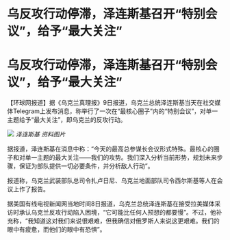 # 乌反攻行动停滞，泽连斯基召开“特别会议”，给予“最大关注”

# 乌反攻行动停滞，泽连斯基召开“特别会议”，给予“最大关注”

【环球网报道】据《乌克兰真理报》9日报道，乌克兰总统泽连斯基当天在社交媒体Telegram上发布消息，称举行了一次在“最核心圈子”内的“特别会议”，对单一主题给予“最大关注”，即乌克兰的反攻行动。

![](https://inews.gtimg.com/om_bt/OvHx1hTM1u6cWSBSeBKusX9z5QMB0V2lMAZu8aeVL4mwQAA/1000)
_泽连斯基 资料图片_

据报道，泽连斯基在消息中称：“今天的最高总参谋长会议形式特殊。最核心的圈子和对单一主题的最大关注——我们的攻势。我们深入分析当前形势，规划未来步骤，保证为部队提供一切必要条件，并分析敌人行动”。

报道称，乌克兰武装部队总司令扎卢日尼、乌克兰地面部队司令西尔斯基等人在会议上作了报告。

据美国有线电视新闻网当地时间8日报道，乌克兰总统泽连斯基在接受拉美媒体采访时承认乌克兰反攻行动陷入困境，“它可能比任何人预想的都要慢”。不过，他补充称，“我知道这对我们来说很艰难，但我确信对俄罗斯人来说这更艰难。我们的眼中有疲惫，而他们的眼中有恐惧”。

